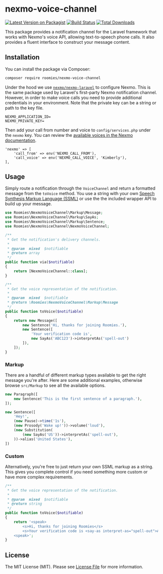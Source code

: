 # nexmo-voice-channel

[![Latest Version on Packagist](https://img.shields.io/packagist/v/roomies/nexmo-voice-channel.svg?style=flat-square)](https://packagist.org/packages/roomies/nexmo-voice-channel)
[![Build Status](https://img.shields.io/travis/roomies-com/nexmo-voice-channel/master.svg?style=flat-square)](https://travis-ci.org/roomies-com/nexmo-voice-channel)
[![Total Downloads](https://img.shields.io/packagist/dt/roomies/nexmo-voice-channel.svg?style=flat-square)](https://packagist.org/packages/roomies/nexmo-voice-channel)

This package provides a notification channel for the Laravel framework that works with Nexmo's voice API, allowing text-to-speech phone calls. It also provides a fluent interface to construct your message content.

## Installation

You can install the package via Composer:

```bash
composer require roomies/nexmo-voice-channel
```

Under the hood we use [`nexmo/nexmo-laravel`](https://github.com/Nexmo/nexmo-laravel) to configure Nexmo. This is the same package used by Laravel's first-party Nexmo notification channel. However, in order to make voice calls you need to provide additional credentials in your environment. Note that the private key can be a string or path to the key file.

```
NEXMO_APPLICATION_ID=
NEXMO_PRIVATE_KEY=
```

Then add your call from number and voice to `config/services.php` under the `nexmo` key. You can review the [available voices in the Nexmo documentation](https://developer.nexmo.com/voice/voice-api/guides/text-to-speech).

```
'nexmo' => [
    'call_from' => env('NEXMO_CALL_FROM'),
    'call_voice' => env('NEXMO_CALL_VOICE', 'Kimberly'),
],
```

## Usage

Simply route a notification through the `VoiceChannel` and return a formatted message from the `toVoice` method. You use a string with your own [Speech Synthesis Markup Language (SSML)](https://developer.nexmo.com/voice/voice-api/guides/customizing-tts) or use the the included wrapper API to build up your message.

``` php
use Roomies\NexmoVoiceChannel\Markup\Message;
use Roomies\NexmoVoiceChannel\Markup\SayAs;
use Roomies\NexmoVoiceChannel\Markup\Sentence;
use Roomies\NexmoVoiceChannel\NexmoVoiceChannel;

/**
 * Get the notification's delivery channels.
 *
 * @param  mixed  $notifiable
 * @return array
 */
public function via($notifiable)
{
    return [NexmoVoiceChannel::class];
}

/**
 * Get the voice representation of the notification.
 *
 * @param  mixed  $notifiable
 * @return \Roomies\NexmoVoiceChannel\Markup\Message
 */
public function toVoice($notifiable)
{
    return new Message([
        new Sentence('Hi, thanks for joining Roomies.'),
        new Sentence([
            'Your verification code is',
            new SayAs('ABC123')->interpretAs('spell-out')
        ]),
    ]);
}
```

### Markup

There are a handful of different markup types available to get the right message you're after. Here are some additional examples, otherwise browse `src/Markup` to see all the available options.

```php
new Paragraph([
    new Sentence('This is the first sentence of a paragraph.'),
]);

new Sentence([
    'Hey!',
    (new Pause)->time('1s'),
    (new Prosody('Wake up!'))->volume('loud'),
    (new Substitution(
        (new SayAs('US'))->interpretAs('spell-out'),
    ))->alias('United States'),
])
```

### Custom

Alternatively, you're free to just return your own SSML markup as a string. This gives you complete control if you need something more custom or have more complex requirements.

```php
/**
 * Get the voice representation of the notification.
 *
 * @param  mixed  $notifiable
 * @return string
 */
public function toVoice($notifiable)
{
    return '<speak>
        <s>Hi, thanks for joining Roomies</s>
        <s>Your verification code is <say-as interpret-as="spell-out">ABC123</say-as></s>
    <speak>';
}
```

## License

The MIT License (MIT). Please see [License File](LICENSE.md) for more information.
